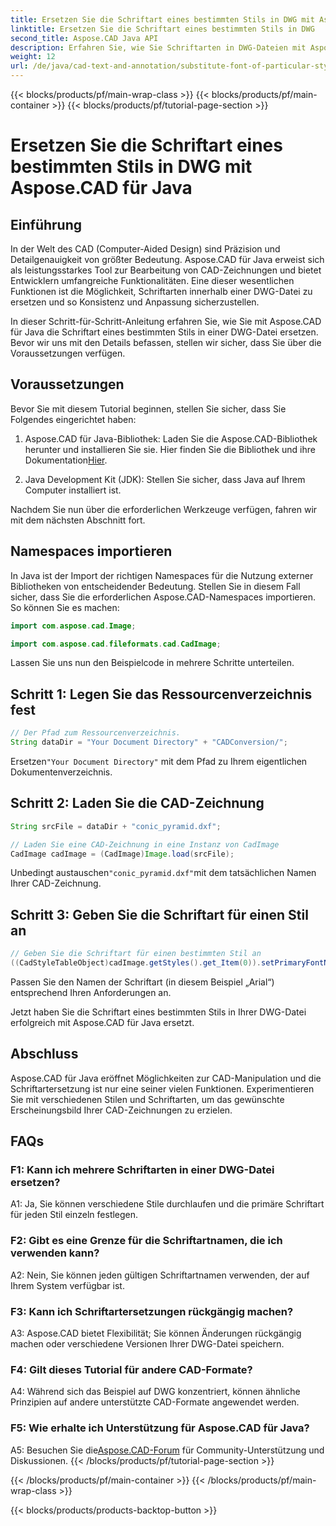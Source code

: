 ```yaml
---
title: Ersetzen Sie die Schriftart eines bestimmten Stils in DWG mit Aspose.CAD für Java
linktitle: Ersetzen Sie die Schriftart eines bestimmten Stils in DWG
second_title: Aspose.CAD Java API
description: Erfahren Sie, wie Sie Schriftarten in DWG-Dateien mit Aspose.CAD für Java ersetzen. Schritt-für-Schritt-Anleitung zum präzisen Anpassen von Stilen.
weight: 12
url: /de/java/cad-text-and-annotation/substitute-font-of-particular-style-in-dwg/
---
```


{{< blocks/products/pf/main-wrap-class >}}
{{< blocks/products/pf/main-container >}}
{{< blocks/products/pf/tutorial-page-section >}}

# Ersetzen Sie die Schriftart eines bestimmten Stils in DWG mit Aspose.CAD für Java

## Einführung

In der Welt des CAD (Computer-Aided Design) sind Präzision und Detailgenauigkeit von größter Bedeutung. Aspose.CAD für Java erweist sich als leistungsstarkes Tool zur Bearbeitung von CAD-Zeichnungen und bietet Entwicklern umfangreiche Funktionalitäten. Eine dieser wesentlichen Funktionen ist die Möglichkeit, Schriftarten innerhalb einer DWG-Datei zu ersetzen und so Konsistenz und Anpassung sicherzustellen.

In dieser Schritt-für-Schritt-Anleitung erfahren Sie, wie Sie mit Aspose.CAD für Java die Schriftart eines bestimmten Stils in einer DWG-Datei ersetzen. Bevor wir uns mit den Details befassen, stellen wir sicher, dass Sie über die Voraussetzungen verfügen.

## Voraussetzungen

Bevor Sie mit diesem Tutorial beginnen, stellen Sie sicher, dass Sie Folgendes eingerichtet haben:

1.  Aspose.CAD für Java-Bibliothek: Laden Sie die Aspose.CAD-Bibliothek herunter und installieren Sie sie. Hier finden Sie die Bibliothek und ihre Dokumentation[Hier](https://releases.aspose.com/cad/java/).

2. Java Development Kit (JDK): Stellen Sie sicher, dass Java auf Ihrem Computer installiert ist.

Nachdem Sie nun über die erforderlichen Werkzeuge verfügen, fahren wir mit dem nächsten Abschnitt fort.

## Namespaces importieren

In Java ist der Import der richtigen Namespaces für die Nutzung externer Bibliotheken von entscheidender Bedeutung. Stellen Sie in diesem Fall sicher, dass Sie die erforderlichen Aspose.CAD-Namespaces importieren. So können Sie es machen:

```java
import com.aspose.cad.Image;

import com.aspose.cad.fileformats.cad.CadImage;

```

Lassen Sie uns nun den Beispielcode in mehrere Schritte unterteilen.

## Schritt 1: Legen Sie das Ressourcenverzeichnis fest

```java
// Der Pfad zum Ressourcenverzeichnis.
String dataDir = "Your Document Directory" + "CADConversion/";
```

 Ersetzen`"Your Document Directory"` mit dem Pfad zu Ihrem eigentlichen Dokumentenverzeichnis.

## Schritt 2: Laden Sie die CAD-Zeichnung

```java
String srcFile = dataDir + "conic_pyramid.dxf";

// Laden Sie eine CAD-Zeichnung in eine Instanz von CadImage
CadImage cadImage = (CadImage)Image.load(srcFile);
```

 Unbedingt austauschen`"conic_pyramid.dxf"`mit dem tatsächlichen Namen Ihrer CAD-Zeichnung.

## Schritt 3: Geben Sie die Schriftart für einen Stil an

```java
// Geben Sie die Schriftart für einen bestimmten Stil an
((CadStyleTableObject)cadImage.getStyles().get_Item(0)).setPrimaryFontName("Arial");
```

Passen Sie den Namen der Schriftart (in diesem Beispiel „Arial“) entsprechend Ihren Anforderungen an.

Jetzt haben Sie die Schriftart eines bestimmten Stils in Ihrer DWG-Datei erfolgreich mit Aspose.CAD für Java ersetzt.

## Abschluss

Aspose.CAD für Java eröffnet Möglichkeiten zur CAD-Manipulation und die Schriftartersetzung ist nur eine seiner vielen Funktionen. Experimentieren Sie mit verschiedenen Stilen und Schriftarten, um das gewünschte Erscheinungsbild Ihrer CAD-Zeichnungen zu erzielen.

## FAQs

### F1: Kann ich mehrere Schriftarten in einer DWG-Datei ersetzen?

A1: Ja, Sie können verschiedene Stile durchlaufen und die primäre Schriftart für jeden Stil einzeln festlegen.

### F2: Gibt es eine Grenze für die Schriftartnamen, die ich verwenden kann?

A2: Nein, Sie können jeden gültigen Schriftartnamen verwenden, der auf Ihrem System verfügbar ist.

### F3: Kann ich Schriftartersetzungen rückgängig machen?

A3: Aspose.CAD bietet Flexibilität; Sie können Änderungen rückgängig machen oder verschiedene Versionen Ihrer DWG-Datei speichern.

### F4: Gilt dieses Tutorial für andere CAD-Formate?

A4: Während sich das Beispiel auf DWG konzentriert, können ähnliche Prinzipien auf andere unterstützte CAD-Formate angewendet werden.

### F5: Wie erhalte ich Unterstützung für Aspose.CAD für Java?

A5: Besuchen Sie die[Aspose.CAD-Forum](https://forum.aspose.com/c/cad/19) für Community-Unterstützung und Diskussionen.
{{< /blocks/products/pf/tutorial-page-section >}}

{{< /blocks/products/pf/main-container >}}
{{< /blocks/products/pf/main-wrap-class >}}

{{< blocks/products/products-backtop-button >}}
